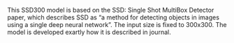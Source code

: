 This SSD300 model is based on the SSD: Single Shot MultiBox Detector paper, which describes SSD as “a method for detecting objects in images using a single deep neural network”. The input size is fixed to 300x300. The model is developed exartly how it is described in journal.
